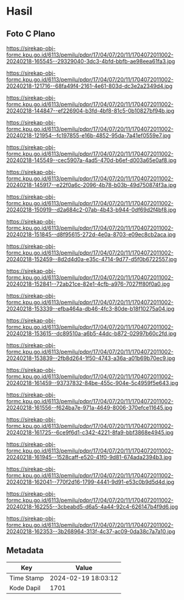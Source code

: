 # Hasil

## Foto C Plano

https://sirekap-obj-formc.kpu.go.id/6113/pemilu/pdpr/17/04/07/20/11/1704072011002-20240218-165545--29329040-3dc3-4bfd-bbfb-ae98eea61fa3.jpg

https://sirekap-obj-formc.kpu.go.id/6113/pemilu/pdpr/17/04/07/20/11/1704072011002-20240218-121716--68fa49f4-2161-4e61-803d-dc3e2a2349d4.jpg

https://sirekap-obj-formc.kpu.go.id/6113/pemilu/pdpr/17/04/07/20/11/1704072011002-20240218-144847--ef226904-b3fd-4bf8-81c5-0b10827bf94b.jpg

https://sirekap-obj-formc.kpu.go.id/6113/pemilu/pdpr/17/04/07/20/11/1704072011002-20240218-121954--fc197855-e16b-4852-95da-7a41ef0559e7.jpg

https://sirekap-obj-formc.kpu.go.id/6113/pemilu/pdpr/17/04/07/20/11/1704072011002-20240218-145549--cec5907a-4ad5-470d-b6ef-d003a65e0af8.jpg

https://sirekap-obj-formc.kpu.go.id/6113/pemilu/pdpr/17/04/07/20/11/1704072011002-20240218-145917--e22f0a6c-2096-4b78-b03b-49d750874f3a.jpg

https://sirekap-obj-formc.kpu.go.id/6113/pemilu/pdpr/17/04/07/20/11/1704072011002-20240218-150919--d2a684c2-07ab-4b43-b944-0df69d2f4bf8.jpg

https://sirekap-obj-formc.kpu.go.id/6113/pemilu/pdpr/17/04/07/20/11/1704072011002-20240218-151845--d8f95615-272d-4e0a-8703-e09ec8cb2aca.jpg

https://sirekap-obj-formc.kpu.go.id/6113/pemilu/pdpr/17/04/07/20/11/1704072011002-20240218-152459--8d2d4d0a-e35c-4714-9d77-d5f0b6722557.jpg

https://sirekap-obj-formc.kpu.go.id/6113/pemilu/pdpr/17/04/07/20/11/1704072011002-20240218-152841--72ab21ce-82e1-4cfb-a976-7027ff80f0a0.jpg

https://sirekap-obj-formc.kpu.go.id/6113/pemilu/pdpr/17/04/07/20/11/1704072011002-20240218-153339--efba464a-db46-4fc3-80de-b18f10275a04.jpg

https://sirekap-obj-formc.kpu.go.id/6113/pemilu/pdpr/17/04/07/20/11/1704072011002-20240218-153615--dc89510a-a6b5-44dc-b872-02997b60c2fd.jpg

https://sirekap-obj-formc.kpu.go.id/6113/pemilu/pdpr/17/04/07/20/11/1704072011002-20240218-153839--2fb8d264-1f50-4743-a36a-a01b69b70ec9.jpg

https://sirekap-obj-formc.kpu.go.id/6113/pemilu/pdpr/17/04/07/20/11/1704072011002-20240218-161459--93737832-84be-455c-904e-5c4959f5e643.jpg

https://sirekap-obj-formc.kpu.go.id/6113/pemilu/pdpr/17/04/07/20/11/1704072011002-20240218-161556--f624ba7e-971a-4649-8006-370efce11645.jpg

https://sirekap-obj-formc.kpu.go.id/6113/pemilu/pdpr/17/04/07/20/11/1704072011002-20240218-161725--6ce9f6d1-c342-4221-8fa9-bbf3868e4945.jpg

https://sirekap-obj-formc.kpu.go.id/6113/pemilu/pdpr/17/04/07/20/11/1704072011002-20240218-161945--1528caff-e520-41f0-9d81-674ada2394b3.jpg

https://sirekap-obj-formc.kpu.go.id/6113/pemilu/pdpr/17/04/07/20/11/1704072011002-20240218-162041--770f2d16-1799-4441-9d91-e53c0b9d5d4d.jpg

https://sirekap-obj-formc.kpu.go.id/6113/pemilu/pdpr/17/04/07/20/11/1704072011002-20240218-162255--3cbeabd5-d6a5-4a44-92c4-626147b4f9d6.jpg

https://sirekap-obj-formc.kpu.go.id/6113/pemilu/pdpr/17/04/07/20/11/1704072011002-20240218-162353--3b268964-313f-4c37-ac09-0da38c7a7a10.jpg


## Metadata

| Key        | Value               |
| ---------- | ------------------- |
| Time Stamp | 2024-02-19 18:03:12 |
| Kode Dapil | 1701                |



